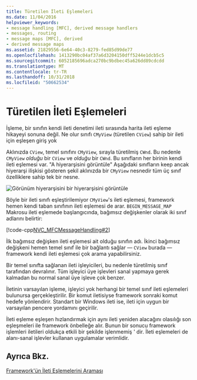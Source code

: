 ```yaml
---
title: Türetilen İleti Eşlemeleri
ms.date: 11/04/2016
helpviewer_keywords:
- message handling [MFC], derived message handlers
- messages, routing
- message maps [MFC], derived
- derived message maps
ms.assetid: 21829556-6e64-40c3-8279-fed85d99de77
ms.openlocfilehash: 1413290bc04af37a6d3204150dff5244e1dcb5c5
ms.sourcegitcommit: 6052185696adca270bc9bdbec45a626dd89cdcdd
ms.translationtype: MT
ms.contentlocale: tr-TR
ms.lasthandoff: 10/31/2018
ms.locfileid: "50662534"
---
```

# <a name="derived-message-maps"></a>Türetilen İleti Eşlemeleri

İşleme, bir sınıfın kendi ileti denetimi ileti sırasında harita ileti eşleme hikayeyi sonuna değil. Ne olur sınıfı `CMyView` (türetilen `CView`) sahip bir ileti için eşleşen giriş yok

Aklınızda `CView`, temel sınıfını `CMyView`, sırayla türetilmiş `CWnd`. Bu nedenle `CMyView` *olduğu* bir `CView` ve *olduğu* bir `CWnd`. Bu sınıfların her birinin kendi ileti eşlemesi var. "A hiyerarşisini görüntüle" Aşağıdaki sınıfların keep ancak hiyerarşi ilişkisi gösteren şekil aklınızda bir `CMyView` nesnedir tüm üç sınıf özelliklere sahip tek bir nesne.

![Görünüm hiyerarşisini](../mfc/media/vc38621.gif "vc38621") bir hiyerarşisini görüntüle

Böyle bir ileti sınıfı eşleştirilemiyor `CMyView`'s ileti eşlemesi, framework hemen kendi taban sınıfının ileti eşlemesi de arar. `BEGIN_MESSAGE_MAP` Makrosu ileti eşlemede başlangıcında, bağımsız değişkenler olarak iki sınıf adlarını belirtir:

[!code-cpp[NVC_MFCMessageHandling#2](../mfc/codesnippet/cpp/derived-message-maps_1.cpp)]

İlk bağımsız değişken ileti eşlemesi ait olduğu sınıfın adı. İkinci bağımsız değişkeni hemen temel sınıf ile bir bağlantı sağlar — `CView` burada — framework kendi ileti eşlemesi çok arama yapabilirsiniz.

Bir temel sınıfta sağlanan ileti işleyicileri, bu nedenle türetilmiş sınıf tarafından devralınır. Tüm işleyici üye işlevleri sanal yapmaya gerek kalmadan bu normal sanal üye işleve çok benzer.

İletinin varsayılan işleme, işleyici yok herhangi bir temel sınıf ileti eşlemeleri bulunursa gerçekleştirilir. Bir komut iletisiyse framework sonraki komut hedefe yönlendirir. Standart bir Windows ileti ise, ileti için uygun bir varsayılan pencere yordamını geçirilir.

İleti eşleme eşleşen hızlandırmak için aynı ileti yeniden alacağını olasılığı son eşleşmeleri ile framework önbelleğe alır. Bunun bir sonucu framework işlemleri iletileri oldukça etkili bir şekilde işlenmemiş ' dir. İleti eşlemeleri de alanı-sanal işlevler kullanan uygulamalar verimlidir.

## <a name="see-also"></a>Ayrıca Bkz.

[Framework'ün İleti Eşlemelerini Araması](../mfc/how-the-framework-searches-message-maps.md)

